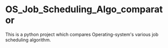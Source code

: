 # OS_Job_Scheduling_Algo_comparator
This is a python project which compares Operating-system's various job scheduling algorithm.
